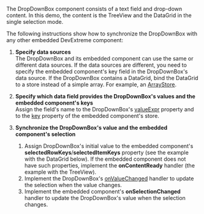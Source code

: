 The DropDownBox component consists of a text field and drop-down content. In this demo, the content is the TreeView and the DataGrid in the single selection mode. 

The following instructions show how to synchronize the DropDownBox with any other embedded DevExtreme component:

1. **Specify data sources**    
The DropDownBox and its embedded component can use the same or different data sources. If the data sources are different, you need to specify the embedded component's key field in the DropDownBox's data source. If the DropDownBox contains a DataGrid, bind the DataGrid to a store instead of a simple array. For example, an [ArrayStore](/Documentation/ApiReference/Data_Layer/ArrayStore/).     

2. **Specify which data field provides the DropDownBox's values and the embedded component's keys**       
Assign the field's name to the DropDownBox's [valueExpr](/Documentation/ApiReference/UI_Components/dxDropDownBox/Configuration/#valueExpr) property and to the [key](/Documentation/ApiReference/Data_Layer/ArrayStore/Configuration/#key) property of the embedded component's store.

3. **Synchronize the DropDownBox's value and the embedded component's selection**

    1.  Assign DropDownBox's initial value to the embedded component's **selectedRowKeys**/**selectedItemKeys** property (see the example with the DataGrid below). If the embedded component does not have such properties, implement the **onContentReady** handler (the example with the TreeView).
    2.  Implement the DropDownBox's [onValueChanged](/Documentation/ApiReference/UI_Components/dxDropDownBox/Configuration/#onValueChanged) handler to update the selection when the value changes.
    3.  Implement the embedded component's **onSelectionChanged** handler to update the DropDownBox's value when the selection changes.

